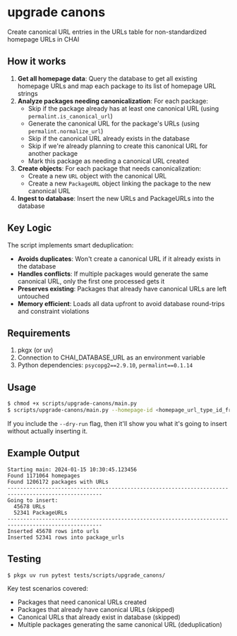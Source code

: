 # upgrade canons

Create canonical URL entries in the URLs table for non-standardized homepage URLs in CHAI

## How it works

1. **Get all homepage data**: Query the database to get all existing homepage URLs and
   map each package to its list of homepage URL strings
2. **Analyze packages needing canonicalization**: For each package:
   - Skip if the package already has at least one canonical URL
     (using `permalint.is_canonical_url`)
   - Generate the canonical URL for the package's URLs (using `permalint.normalize_url`)
   - Skip if the canonical URL already exists in the database
   - Skip if we're already planning to create this canonical URL for another package
   - Mark this package as needing a canonical URL created
3. **Create objects**: For each package that needs canonicalization:
   - Create a new `URL` object with the canonical URL
   - Create a new `PackageURL` object linking the package to the new canonical URL
4. **Ingest to database**: Insert the new URLs and PackageURLs into the database

## Key Logic

The script implements smart deduplication:

- **Avoids duplicates**: Won't create a canonical URL if it already exists in the database
- **Handles conflicts**: If multiple packages would generate the same canonical URL, only the first one processed gets it
- **Preserves existing**: Packages that already have canonical URLs are left untouched
- **Memory efficient**: Loads all data upfront to avoid database round-trips and constraint violations

## Requirements

1. pkgx (or uv)
2. Connection to CHAI_DATABASE_URL as an environment variable
3. Python dependencies: `psycopg2==2.9.10`, `permalint==0.1.14`

## Usage

```bash
$ chmod +x scripts/upgrade-canons/main.py
$ scripts/upgrade-canons/main.py --homepage-id <homepage_url_type_id_from_chai>
```

If you include the `--dry-run` flag, then it'll show you what it's going to insert
without actually inserting it.

## Example Output

```
Starting main: 2024-01-15 10:30:45.123456
Found 1171064 homepages
Found 1206172 packages with URLs
----------------------------------------------------------------------------------------------------
Going to insert:
  45678 URLs
  52341 PackageURLs
----------------------------------------------------------------------------------------------------
Inserted 45678 rows into urls
Inserted 52341 rows into package_urls
```

## Testing

```bash
$ pkgx uv run pytest tests/scripts/upgrade_canons/
```

Key test scenarios covered:

- Packages that need canonical URLs created
- Packages that already have canonical URLs (skipped)
- Canonical URLs that already exist in database (skipped)
- Multiple packages generating the same canonical URL (deduplication)

